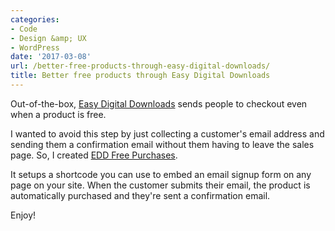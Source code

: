 ```yaml
---
categories:
- Code
- Design &amp; UX
- WordPress
date: '2017-03-08'
url: /better-free-products-through-easy-digital-downloads/
title: Better free products through Easy Digital Downloads
---
```


Out-of-the-box, [Easy Digital Downloads](https://easydigitaldownloads.com/) sends people to checkout even when a product is free.

I wanted to avoid this step by just collecting a customer's email address and sending them a confirmation email without them having to leave the sales page. So, I created [EDD Free Purchases](https://github.com/cferdinandi/gmt-edd-free-purchases).

It setups a shortcode you can use to embed an email signup form on any page on your site. When the customer submits their email, the product is automatically purchased and they're sent a confirmation email.

Enjoy!
